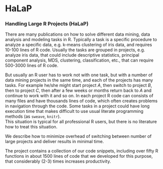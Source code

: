 HaLaP
======

### Handling Large R Projects (HaLaP)

There are many publications on how to solve different data mining, data analysis and modeling tasks in R. Typically a task is a specific procedure to analyze a specific data, e.g. k-means clustering of iris data, and requires 10-100 lines of R code. Usually the tasks are grouped in projects, e.g. analyze iris data, that could include descriptive statistics, principal component analysis, MDS, clustering, classification, etc., that can require 500-3000 lines of R code. 
 
But usually an R user has to work not with one task, but with a number of data mining projects in the same time, and each of the projects has many tasks.  For example he/she might start project _A_, then switch to project _B_, then to project  _C_, then after a few weeks or months return back to _A_ and continue to work with it and so on. In each project R code can consists of many files and have thousands lines of code, which often creates problems in navigation through the code. Some tasks in a project could have long execution time that makes difficult to use usual literate programming methods (as `sweave`, `knitr`).  
This situation is typical for all professional R users, but there is no literature how to treat this situation.

We describe how to minimize overhead of switching between number of large projects and deliver results in minimal time.

The project contains a collection of our code snippets, including over fifty  R functions in about 1500 lines of code  that we developed for this purpose, that considerably (2-3) times increases productivity.
